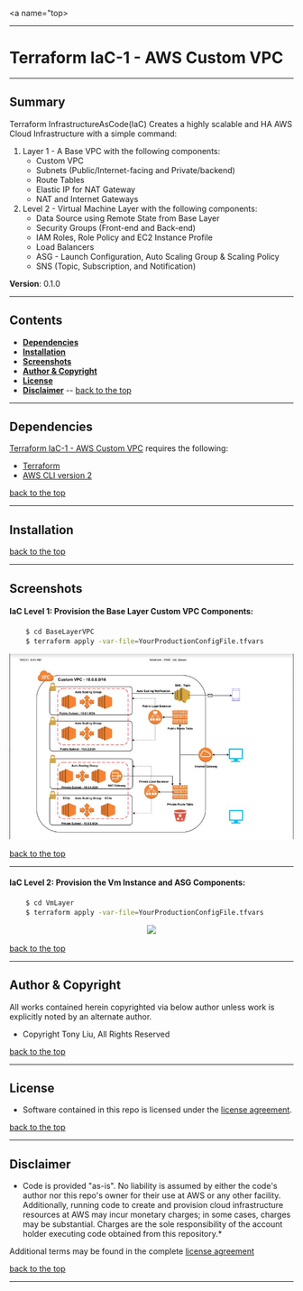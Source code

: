 <a name="top></a>
***
# Terraform IaC-1 - AWS Custom VPC
***

## Summary
Terraform InfrastructureAsCode(IaC) Creates a highly scalable and HA AWS Cloud Infrastructure with a simple command:

1. Layer 1 - A Base VPC with the following components:
    * Custom VPC
    * Subnets (Public/Internet-facing and Private/backend)
    * Route Tables
    * Elastic IP for NAT Gateway
    * NAT and Internet Gateways
2. Level 2 - Virtual Machine Layer with the following components:
    * Data Source using Remote State from Base Layer
    * Security Groups (Front-end and Back-end)
    * IAM Roles, Role Policy and EC2 Instance Profile
    * Load Balancers
    * ASG - Launch Configuration, Auto Scaling Group & Scaling Policy
    * SNS (Topic, Subscription, and Notification)


**Version**: 0.1.0
***

## Contents
* [**Dependencies**](#dependencies)
* [**Installation**](#installation)
* [**Screenshots**](#screenshots)
* [**Author & Copyright**](#author-copyright)
* [**License**](#license)
* [**Disclaimer**](#disclaimer)
--
[back to the top](#top)

***
## Dependencies
[Terraform IaC-1 - AWS Custom VPC](https://github.com/tliut/terraform-aws) requires the following:
* [Terraform](https://www.terraform.io/downloads.html)
* [AWS CLI version 2](https://docs.aws.amazon.com/cli/latest/userguide/install-cliv2.html)

[back to the top](#top)

***
## Installation


[back to the top](#top)


***
## Screenshots

#### IaC Level 1: Provision the Base Layer Custom VPC Components:
```bash
    $ cd BaseLayerVPC
    $ terraform apply -var-file=YourProductionConfigFile.tfvars
```

<p align="center">
    <a href="#"><img src="./assets/terraform-iac-base-vpc.JPG" width="800">
</p>

[back to the top](#top)

***

#### IaC Level 2: Provision the Vm Instance and ASG Components:
```bash
    $ cd VmLayer
    $ terraform apply -var-file=YourProductionConfigFile.tfvars
```

<p align="center">
    <a href="#"><img src="./assets/terraform-vm-layer.JPG" width="800">
</p>

[back to the top](#top)

***
## Author & Copyright
All works contained herein copyrighted via below author unless work is explicitly noted by an alternate author.
* Copyright Tony Liu, All Rights Reserved

[back to the top](#top)

***

## License
* Software contained in this repo is licensed under the [license agreement](./LICENSE.md).

[back to the top](#top)

***

## Disclaimer
* Code is provided "as-is". No liability is assumed by either the code's author nor this repo's owner for their use at AWS or any other facility. Additionally, running code to create and provision cloud infrastructure resources at AWS may incur monetary charges; in some cases, charges may be substantial. Charges are the sole responsibility of the account holder executing code obtained from this repository.*

Additional terms may be found in the complete [license agreement](./LICENSE.md)

[back to the top](#top)

***
